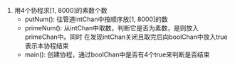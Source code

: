 1. 用4个协程求[1, 8000]的素数个数
    - putNum(): 往管道intChan中按顺序放[1, 8000]的数
    - primeNum(): 从intChan中取数，判断它是否为素数，是则放入primeChan中。同时
    在发现intChan关闭且取完后向boolChan中放入true表示本协程结束
    - main(): 创建协程，通过boolChan中是否有4个true来判断是否结束